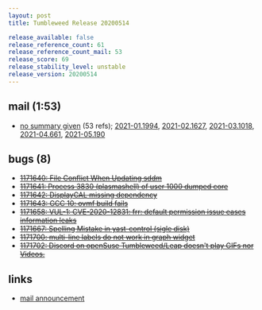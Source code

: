 ```yaml
---
layout: post
title: Tumbleweed Release 20200514

release_available: false
release_reference_count: 61
release_reference_count_mail: 53
release_score: 69
release_stability_level: unstable
release_version: 20200514
---
```


## mail (1:53)

- [no summary given](https://lists.opensuse.org/opensuse-factory/2020-05/msg00191.html) (53 refs); [2021-01.1994](https://lists.opensuse.org/archives/list/factory@lists.opensuse.org/thread/ZSHYCYHEIWE4HJK2Z52OGJO4KGXA26BZ), [2021-02.1627](https://lists.opensuse.org/archives/list/factory@lists.opensuse.org/thread/ZSHYCYHEIWE4HJK2Z52OGJO4KGXA26BZ), [2021-03.1018](https://lists.opensuse.org/archives/list/factory@lists.opensuse.org/thread/ZSHYCYHEIWE4HJK2Z52OGJO4KGXA26BZ), [2021-04.661](https://lists.opensuse.org/archives/list/factory@lists.opensuse.org/thread/ZSHYCYHEIWE4HJK2Z52OGJO4KGXA26BZ), [2021-05.190](https://lists.opensuse.org/archives/list/factory@lists.opensuse.org/thread/ZSHYCYHEIWE4HJK2Z52OGJO4KGXA26BZ)

## bugs (8)

<!--more-->

- ~~[1171640: File Conflict When Updating sddm](https://bugzilla.opensuse.org/show_bug.cgi?id=1171640)~~
- ~~[1171641: Process 3830 (plasmashell) of user 1000 dumped core](https://bugzilla.opensuse.org/show_bug.cgi?id=1171641)~~
- ~~[1171642: DisplayCAL missing dependency](https://bugzilla.opensuse.org/show_bug.cgi?id=1171642)~~
- ~~[1171643: GCC 10: ovmf build fails](https://bugzilla.opensuse.org/show_bug.cgi?id=1171643)~~
- ~~[1171658: VUL-1: CVE-2020-12831: frr: default permission issue eases information leaks](https://bugzilla.opensuse.org/show_bug.cgi?id=1171658)~~
- ~~[1171667: Spelling Mistake in yast-control (sigle disk)](https://bugzilla.opensuse.org/show_bug.cgi?id=1171667)~~
- ~~[1171700: multi-line labels do not work in graph widget](https://bugzilla.opensuse.org/show_bug.cgi?id=1171700)~~
- ~~[1171702: Discord on openSuse Tumbleweed/Leap doesn't play GIFs nor Videos.](https://bugzilla.opensuse.org/show_bug.cgi?id=1171702)~~



## links

- [mail announcement](https://lists.opensuse.org/archives/list/factory@lists.opensuse.org/thread/ZSHYCYHEIWE4HJK2Z52OGJO4KGXA26BZ)
